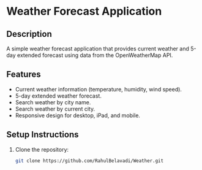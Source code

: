 # Weather Forecast Application

## Description
A simple weather forecast application that provides current weather and 5-day extended forecast using data from the OpenWeatherMap API.

## Features
- Current weather information (temperature, humidity, wind speed).
- 5-day extended weather forecast.
- Search weather by city name.
- Search weather by current city.
- Responsive design for desktop, iPad, and mobile.

## Setup Instructions
1. Clone the repository:
   ```bash
   git clone https://github.com/RahulBelavadi/Weather.git
